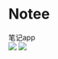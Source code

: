 # Notee

笔记app</br>
![](http://ww1.sinaimg.cn/mw690/e2b53ca0gy1fftlbzsl81j21401z40xe.jpg)
![](http://ww1.sinaimg.cn/mw690/e2b53ca0gy1fftldboetij21401z41h9.jpg)
